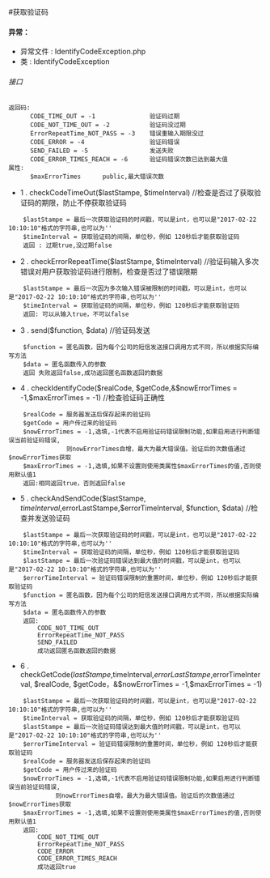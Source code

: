 #获取验证码

#### 异常：
* 异常文件 : IdentifyCodeException.php
* 类 : IdentifyCodeException
###### 接口
```
返回码:
      CODE_TIME_OUT = -1               验证码过期 
      CODE_NOT_TIME_OUT = -2           验证码没过期
      ErrorRepeatTime_NOT_PASS = -3    错误重输入期限没过
      CODE_ERROR = -4                  验证码错误
      SEND_FAILED = -5                 发送失败
      CODE_ERROR_TIMES_REACH = -6      验证码错误次数已达到最大值         
属性:
      $maxErrorTimes      public,最大错误次数
```       
* 1 . checkCodeTimeOut($lastStampe, $timeInterval) //检查是否过了获取验证码的期限，防止不停获取验证码
```
    $lastStampe = 最后一次获取验证码的时间戳，可以是int，也可以是"2017-02-22 10:10:10"格式的字符串,也可以为''
    $timeInterval = 获取验证码的间隔，单位秒，例如 120秒后才能获取验证码
    返回 : 过期true,没过期false
```
* 2 . checkErrorRepeatTime($lastStampe, $timeInterval) //验证码输入多次错误对用户获取验证码进行限制，检查是否过了错误限期
```
    $lastStampe = 最后一次因为多次输入错误被限制的时间戳，可以是int，也可以是"2017-02-22 10:10:10"格式的字符串,也可以为''
    $timeInterval = 获取验证码的间隔，单位秒，例如 120秒后才能获取验证码
    返回: 可以从输入true，不可以false
```
* 3 . send($function, $data) //验证码发送
```
    $function = 匿名函数，因为每个公司的短信发送接口调用方式不同，所以根据实际编写方法
    $data = 匿名函数传入的参数
    返回 失败返回false,成功返回匿名函数返回的数据
```
* 4 . checkIdentifyCode($realCode, $getCode,&$nowErrorTimes = -1,$maxErrorTimes = -1) //检查验证码正确性
```
    $realCode = 服务器发送后保存起来的验证码
    $getCode = 用户传过来的验证码
    $nowErrorTimes = -1,选填,-1代表不启用验证码错误限制功能,如果启用进行判断错误当前验证码错误,
                则nowErrorTimes自增，最大为最大错误值。验证后的次数值通过$nowErrorTimes获取
    $maxErrorTimes = -1,选填,如果不设置则使用类属性$maxErrorTimes的值,否则使用默认值1         
    返回:相同返回true，否则返回false
```
* 5 . checkAndSendCode($lastStampe, $timeInterval,$errorLastStampe,$errorTimeInterval, $function, $data) //检查并发送验证码
```
    $lastStampe = 最后一次获取验证码的时间戳，可以是int，也可以是"2017-02-22 10:10:10"格式的字符串,也可以为''
    $timeInterval = 获取验证码的间隔，单位秒，例如 120秒后才能获取验证码
    $lastStampe = 最后一次验证码错误达到最大值的时间戳，可以是int，也可以是"2017-02-22 10:10:10"格式的字符串,也可以为''
    $errorTimeInterval = 验证码错误限制的重置时间，单位秒，例如 120秒后才能获取验证码
    $function = 匿名函数，因为每个公司的短信发送接口调用方式不同，所以根据实际编写方法
    $data = 匿名函数传入的参数
    返回:
        CODE_NOT_TIME_OUT 
        ErrorRepeatTime_NOT_PASS 
        SEND_FAILED
        成功返回匿名函数返回的数据
```
* 6 . checkGetCode($lastStampe,$timeInterval,$errorLastStampe,$errorTimeInterval, $realCode, $getCode，&$nowErrorTimes = -1,$maxErrorTimes = -1)
```
    $lastStampe = 最后一次获取验证码的时间戳，可以是int，也可以是"2017-02-22 10:10:10"格式的字符串,也可以为''
    $timeInterval = 获取验证码的间隔，单位秒，例如 120秒后才能获取验证码
    $lastStampe = 最后一次验证码错误达到最大值的时间戳，可以是int，也可以是"2017-02-22 10:10:10"格式的字符串,也可以为''
    $errorTimeInterval = 验证码错误限制的重置时间，单位秒，例如 120秒后才能获取验证码
    $realCode = 服务器发送后保存起来的验证码
    $getCode = 用户传过来的验证码
    $nowErrorTimes = -1,选填,-1代表不启用验证码错误限制功能,如果启用进行判断错误当前验证码错误,
             则nowErrorTimes自增，最大为最大错误值。验证后的次数值通过$nowErrorTimes获取
    $maxErrorTimes = -1,选填,如果不设置则使用类属性$maxErrorTimes的值,否则使用默认值1  
    返回:
        CODE_NOT_TIME_OUT 
        ErrorRepeatTime_NOT_PASS 
        CODE_ERROR
        CODE_ERROR_TIMES_REACH
        成功返回true
```